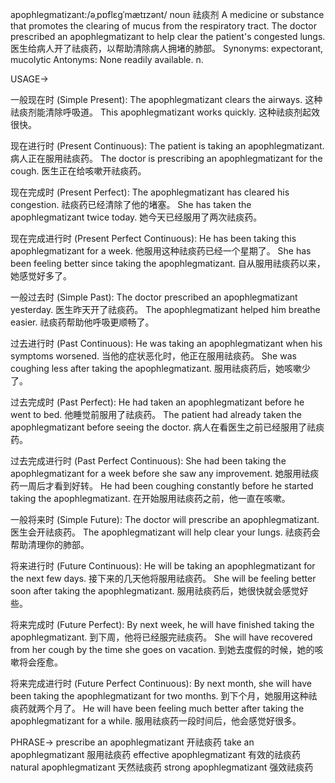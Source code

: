 apophlegmatizant:/əˌpɒflɛɡˈmætɪzənt/
noun
祛痰剂
A medicine or substance that promotes the clearing of mucus from the respiratory tract.
The doctor prescribed an apophlegmatizant to help clear the patient's congested lungs.  医生给病人开了祛痰药，以帮助清除病人拥堵的肺部。
Synonyms: expectorant, mucolytic
Antonyms:  None readily available.
n.


USAGE->

一般现在时 (Simple Present):
The apophlegmatizant clears the airways.  这种祛痰剂能清除呼吸道。
This apophlegmatizant works quickly.  这种祛痰剂起效很快。

现在进行时 (Present Continuous):
The patient is taking an apophlegmatizant.  病人正在服用祛痰药。
The doctor is prescribing an apophlegmatizant for the cough.  医生正在给咳嗽开祛痰药。

现在完成时 (Present Perfect):
The apophlegmatizant has cleared his congestion.  祛痰药已经清除了他的堵塞。
She has taken the apophlegmatizant twice today. 她今天已经服用了两次祛痰药。

现在完成进行时 (Present Perfect Continuous):
He has been taking this apophlegmatizant for a week. 他服用这种祛痰药已经一个星期了。
She has been feeling better since taking the apophlegmatizant.  自从服用祛痰药以来，她感觉好多了。

一般过去时 (Simple Past):
The doctor prescribed an apophlegmatizant yesterday. 医生昨天开了祛痰药。
The apophlegmatizant helped him breathe easier.  祛痰药帮助他呼吸更顺畅了。

过去进行时 (Past Continuous):
He was taking an apophlegmatizant when his symptoms worsened.  当他的症状恶化时，他正在服用祛痰药。
She was coughing less after taking the apophlegmatizant. 服用祛痰药后，她咳嗽少了。

过去完成时 (Past Perfect):
He had taken an apophlegmatizant before he went to bed. 他睡觉前服用了祛痰药。
The patient had already taken the apophlegmatizant before seeing the doctor. 病人在看医生之前已经服用了祛痰药。

过去完成进行时 (Past Perfect Continuous):
She had been taking the apophlegmatizant for a week before she saw any improvement.  她服用祛痰药一周后才看到好转。
He had been coughing constantly before he started taking the apophlegmatizant. 在开始服用祛痰药之前，他一直在咳嗽。

一般将来时 (Simple Future):
The doctor will prescribe an apophlegmatizant.  医生会开祛痰药。
The apophlegmatizant will help clear your lungs.  祛痰药会帮助清理你的肺部。

将来进行时 (Future Continuous):
He will be taking an apophlegmatizant for the next few days.  接下来的几天他将服用祛痰药。
She will be feeling better soon after taking the apophlegmatizant.  服用祛痰药后，她很快就会感觉好些。

将来完成时 (Future Perfect):
By next week, he will have finished taking the apophlegmatizant.  到下周，他将已经服完祛痰药。
She will have recovered from her cough by the time she goes on vacation.  到她去度假的时候，她的咳嗽将会痊愈。

将来完成进行时 (Future Perfect Continuous):
By next month, she will have been taking the apophlegmatizant for two months. 到下个月，她服用这种祛痰药就两个月了。
He will have been feeling much better after taking the apophlegmatizant for a while.  服用祛痰药一段时间后，他会感觉好很多。


PHRASE->
prescribe an apophlegmatizant  开祛痰药
take an apophlegmatizant  服用祛痰药
effective apophlegmatizant  有效的祛痰药
natural apophlegmatizant  天然祛痰药
strong apophlegmatizant  强效祛痰药
